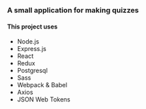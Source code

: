 ### A small application for making quizzes

#### This project uses
* Node.js
* Express.js
* React
* Redux
* Postgresql
* Sass
* Webpack & Babel
* Axios
* JSON Web Tokens